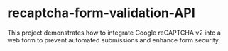 # recaptcha-form-validation-API
This project demonstrates how to integrate Google reCAPTCHA v2 into a web form to prevent automated submissions and enhance form security.
